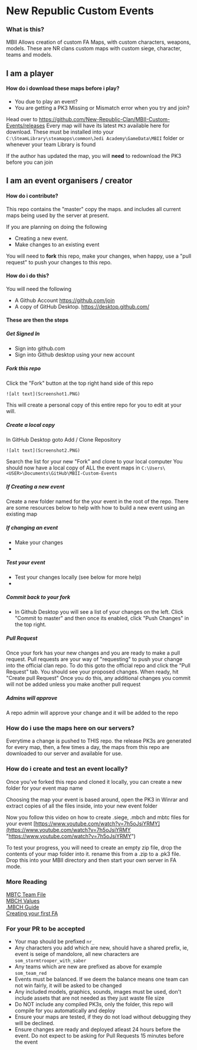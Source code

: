 
# New Republic Custom Events
### What is this?
MBII Allows creation of custom FA Maps, with custom characters, weapons, models.
These are NR clans custom maps with custom siege, character, teams and models.

## I am a player
#### How do i download these maps before i play?
- You due to play an event?
- You are getting a PK3 Missing or Mismatch error when you try and join?

Head over to https://github.com/New-Republic-Clan/MBII-Custom-Events/releases
Every map will have its latest `PK3` available here for download. These must be installed into your `C:\SteamLibrary\steamapps\common\Jedi Academy\GameData\MBII` folder or whenever your team Library is found

If the author has updated the map, you will **need** to redownload the PK3 before you can join


## I am an event organisers / creator

#### How do i contribute?
This repo contains the "master" copy the maps. 
and includes all current maps being used by the server at present. 

If you are planning on doing the following
- Creating a new event. 
- Make changes to an existing event

You will need to **fork** this repo, make your changes, when happy, use a "pull request" to push your changes to this repo. 

#### How do i do this?

You will need the following
- A Github Account https://github.com/join
- A copy of GitHub Desktop. https://desktop.github.com/

#### These are then the steps

##### Get Signed In

- Sign into github.com
- Sign into Github desktop using your new account

##### Fork this repo

Click the "Fork" button at the top right hand side of this repo
```
![alt text](Screenshot1.PNG)
```
This will create a personal copy of this entire repo for you to edit at your will. 

##### Create a local copy

In GitHub Desktop goto Add / Clone Repository
```
![alt text](Screenshot2.PNG)
```
Search the list for your new "Fork" and clone to your local computer
You should now have a local copy of ALL the event maps in 
`C:\Users\<USER>\Documents\GitHub\MBII-Custom-Events`

##### If Creating a new event
Create a new folder named for the your event in the root of the repo. 
There are some resources below to help with how to build a new event using an existing map

##### If changing an event

- Make your changes
- 
##### Test your event

- Test your changes locally (see below for more help)
- 
##### Commit back to your fork
- In Github Desktop you will see a list of your changes on the left. Click "Commit to master" and then once its enabled, click "Push Changes" in the top right. 

##### Pull Request
Once your fork has your new changes and you are ready to make a pull request. Pull requests are your way of "requesting" to push your change into the official clan repo. To do this goto the official repo and click the "Pull Request" tab. You should see your proposed changes. When ready, hit "Create pull Request"
Once you do this, any additional changes you commit will not be added unless you make another pull request

##### Admins will approve
A repo admin will approve your change and it will be added to the repo

### How do i use the maps here on our servers?
Everytime a change is pushed to THIS repo. the release PK3s are generated for every map, then, a few times a day, the maps from this repo are downloaded to our server and available for use. 

### How do i create and test an event locally?

Once you've forked this repo and cloned it locally, you can create a new folder for your event map name

Choosing the map your event is based around, open the PK3 in Winrar and extract copies of all the files inside, into your new event folder 

Now you follow this video on how to create .siege, .mbch and mbtc files for your event
[https://www.youtube.com/watch?v=7h5oJsiYRMY](https://www.youtube.com/watch?v=7h5oJsiYRMY "https://www.youtube.com/watch?v=7h5oJsiYRMY")

To test your progress, you will need to create an empty zip file, drop the contents of your map folder into it. rename this from a .zip to a .pk3 file. Drop this into your MBII directory and then start your own server in FA mode. 

### More Reading
[MBTC Team File](https://moviebattles.fandom.com/wiki/MBTC_Team_File)  
[MBCH Values](https://moviebattles.fandom.com/wiki/MBCH_Values)  
[.MBCH Guide](https://moviebattles.fandom.com/wiki/.MBCH_Guide)  
[Creating your first FA](https://moviebattles.fandom.com/wiki/Creating_your_first_FA)

### For your PR to be accepted

- Your map should be prefixed `nr_`
- Any characters you add which are new, should have a shared prefix, ie, event is seige of mandolore, all new characters are `som_stormtrooper_with_saber`
- Any teams which are new are prefixed as above for example `som_team_red`
- Events must be balanced. If we deem the balance means one team can not win fairly, it will be asked to be changed
- Any included models, graphics, sounds, images must be used, don't include assets that are not needed as they just waste file size
- Do NOT include any compiled PK3s, only the folder, this repo will compile for you automatically and deploy
- Ensure your maps are tested, if they do not load without debugging they will be declined. 
- Ensure changes are ready and deployed atleast 24 hours before the event. Do not expect to be asking for Pull Requests 15 minutes before the event

